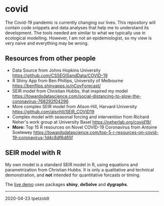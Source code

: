 # covid

The Covid-19 pandemic is currently changing our lives. This repository will contain code snippets and data analyses that help me to understand its development. The tools needed are similar to what we typically use in ecological modelling. However, I am not an epidemiologist, so my view is very naive and everything may be wrong.

## Resources from other people

* Data Source from Johns Hopkins University https://github.com/CSSEGISandData/COVID-19
* R Shiny App from Ben Phillips, University of Melbourne https://benflips.shinyapps.io/nCovForecast/
* SEIR model from Christian Hubbs, that inspired my model https://towardsdatascience.com/social-distancing-to-slow-the-coronavirus-768292f04296
* More complex SEIR model from Alison Hill, Harvard University https://github.com/alsnhll/SEIR_COVID19
* Complex model with seasonal forcing and intervention from Richard Neher's work group at University Basel https://neherlab.org/covid19/
* **More:** Top 15 R resources on Novel COVID-19 Coronavirus from Antoine Soetewey https://towardsdatascience.com/top-5-r-resources-on-covid-19-coronavirus-1d4c8df6d85f

## SEIR model with R

My own model is a standard SEIR model in R, using equations and parametrization from Christian Hubbs. It is only a qualitative and technical demonstration, and **not** intended for quantitative forcasts or timing.

The [live demo](https://weblab.hydro.tu-dresden.de/models/seir/) uses packages **shiny**, **deSolve** and **dygraphs**.



----

2020-04-23 tpetzoldt
